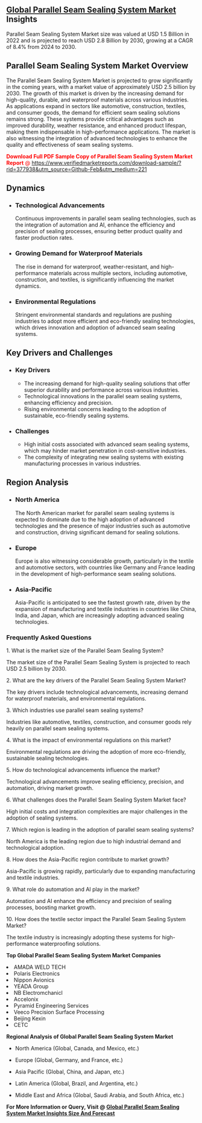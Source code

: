 <h2><a href="https://www.verifiedmarketreports.com/download-sample/?rid=377938&amp;utm_source=Github&amp;utm_medium=221" target="_blank">Global Parallel Seam Sealing System Market</a> Insights</h2><p>Parallel Seam Sealing System Market size was valued at USD 1.5 Billion in 2022 and is projected to reach USD 2.8 Billion by 2030, growing at a CAGR of 8.4% from 2024 to 2030.</p><p> <h2>Parallel Seam Sealing System Market Overview</h2> <p>The Parallel Seam Sealing System Market is projected to grow significantly in the coming years, with a market value of approximately USD 2.5 billion by 2030. The growth of this market is driven by the increasing demand for high-quality, durable, and waterproof materials across various industries. As applications expand in sectors like automotive, construction, textiles, and consumer goods, the demand for efficient seam sealing solutions remains strong. These systems provide critical advantages such as improved durability, weather resistance, and enhanced product lifespan, making them indispensable in high-performance applications. The market is also witnessing the integration of advanced technologies to enhance the quality and effectiveness of seam sealing systems.</p> <p><p><span class=""><span style="color: #ff0000;"><strong>Download Full PDF Sample Copy of Parallel Seam Sealing System Market Report</strong> @ </span><a href="https://www.verifiedmarketreports.com/download-sample/?rid=377938&amp;utm_source=Github-Feb&amp;utm_medium=221" target="_blank">https://www.verifiedmarketreports.com/download-sample/?rid=377938&amp;utm_source=Github-Feb&amp;utm_medium=221</a></span></p></p> <h2>Dynamics</h2> <ul> <li><h3>Technological Advancements</h3>Continuous improvements in parallel seam sealing technologies, such as the integration of automation and AI, enhance the efficiency and precision of sealing processes, ensuring better product quality and faster production rates.</li> <li><h3>Growing Demand for Waterproof Materials</h3>The rise in demand for waterproof, weather-resistant, and high-performance materials across multiple sectors, including automotive, construction, and textiles, is significantly influencing the market dynamics.</li> <li><h3>Environmental Regulations</h3>Stringent environmental standards and regulations are pushing industries to adopt more efficient and eco-friendly sealing technologies, which drives innovation and adoption of advanced seam sealing systems.</li> </ul> <h2>Key Drivers and Challenges</h2> <ul> <li><h3>Key Drivers</h3> <ul> <li>The increasing demand for high-quality sealing solutions that offer superior durability and performance across various industries.</li> <li>Technological innovations in the parallel seam sealing systems, enhancing efficiency and precision.</li> <li>Rising environmental concerns leading to the adoption of sustainable, eco-friendly sealing systems.</li> </ul> </li> <li><h3>Challenges</h3> <ul> <li>High initial costs associated with advanced seam sealing systems, which may hinder market penetration in cost-sensitive industries.</li> <li>The complexity of integrating new sealing systems with existing manufacturing processes in various industries.</li> </ul> </li> </ul> <h2>Region Analysis</h2> <ul> <li><h3>North America</h3>The North American market for parallel seam sealing systems is expected to dominate due to the high adoption of advanced technologies and the presence of major industries such as automotive and construction, driving significant demand for sealing solutions.</li> <li><h3>Europe</h3>Europe is also witnessing considerable growth, particularly in the textile and automotive sectors, with countries like Germany and France leading in the development of high-performance seam sealing solutions.</li> <li><h3>Asia-Pacific</h3>Asia-Pacific is anticipated to see the fastest growth rate, driven by the expansion of manufacturing and textile industries in countries like China, India, and Japan, which are increasingly adopting advanced sealing technologies.</li> </ul> <h3>Frequently Asked Questions</h3> <p>1. What is the market size of the Parallel Seam Sealing System?</p> <p>The market size of the Parallel Seam Sealing System is projected to reach USD 2.5 billion by 2030.</p> <p>2. What are the key drivers of the Parallel Seam Sealing System Market?</p> <p>The key drivers include technological advancements, increasing demand for waterproof materials, and environmental regulations.</p> <p>3. Which industries use parallel seam sealing systems?</p> <p>Industries like automotive, textiles, construction, and consumer goods rely heavily on parallel seam sealing systems.</p> <p>4. What is the impact of environmental regulations on this market?</p> <p>Environmental regulations are driving the adoption of more eco-friendly, sustainable sealing technologies.</p> <p>5. How do technological advancements influence the market?</p> <p>Technological advancements improve sealing efficiency, precision, and automation, driving market growth.</p> <p>6. What challenges does the Parallel Seam Sealing System Market face?</p> <p>High initial costs and integration complexities are major challenges in the adoption of sealing systems.</p> <p>7. Which region is leading in the adoption of parallel seam sealing systems?</p> <p>North America is the leading region due to high industrial demand and technological adoption.</p> <p>8. How does the Asia-Pacific region contribute to market growth?</p> <p>Asia-Pacific is growing rapidly, particularly due to expanding manufacturing and textile industries.</p> <p>9. What role do automation and AI play in the market?</p> <p>Automation and AI enhance the efficiency and precision of sealing processes, boosting market growth.</p> <p>10. How does the textile sector impact the Parallel Seam Sealing System Market?</p> <p>The textile industry is increasingly adopting these systems for high-performance waterproofing solutions.</p> </p><p><strong>Top Global Parallel Seam Sealing System Market Companies</strong></p><div data-test-id=""><p><li>AMADA WELD TECH</li><li> Polaris Electronics</li><li> Nippon Avionics</li><li> YEADA Group</li><li> NB Electromchanicl</li><li> Accelonix</li><li> Pyramid Engineering Services</li><li> Veeco Precision Surface Processing</li><li> Beijing Kexin</li><li> CETC</li></p><div><strong>Regional Analysis of&nbsp;Global Parallel Seam Sealing System Market</strong></div><ul><li dir="ltr"><p dir="ltr">North America&nbsp;(Global, Canada, and Mexico, etc.)</p></li><li dir="ltr"><p dir="ltr">Europe (Global, Germany, and France, etc.)</p></li><li dir="ltr"><p dir="ltr">Asia Pacific&nbsp;(Global, China, and Japan, etc.)</p></li><li dir="ltr"><p dir="ltr">Latin America&nbsp;(Global, Brazil, and Argentina, etc.)</p></li><li dir="ltr">Middle East and Africa&nbsp;(Global, Saudi Arabia, and South Africa, etc.)</li></ul><p><strong>For More Information or Query, Visit @&nbsp;</strong><strong><a href="https://www.verifiedmarketreports.com/product/parallel-seam-sealing-system-market/?utm_source=Github&amp;utm_medium=221" target="_blank">Global Parallel Seam Sealing System Market Insights Size And Forecast</a></strong></p></div>
